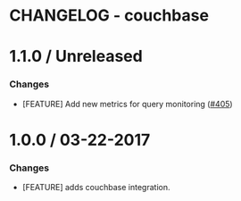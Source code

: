 # CHANGELOG - couchbase

1.1.0 / Unreleased
==================

### Changes

* [FEATURE] Add new metrics for query monitoring ([#405][])

1.0.0 / 03-22-2017
==================

### Changes

* [FEATURE] adds couchbase integration.

<!--- The following link definition list is generated by PimpMyChangelog --->
[#405]: https://github.com/DataDog/integrations-core/issues/405